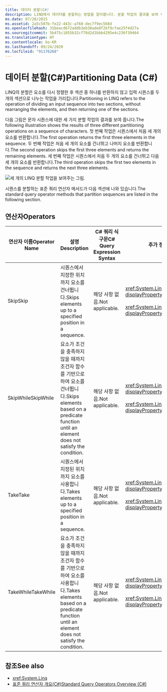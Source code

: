 ```yaml
---
title: 데이터 분할(C#)
description: LINQ에서 데이터를 분할하는 방법을 알아봅니다. 분할 작업의 결과를 보여 주는 그림을 봅니다.
ms.date: 07/20/2015
ms.assetid: 2a5c507b-fe22-443c-a768-dec7f9ec568d
ms.openlocfilehash: 31beacd672addb3eb38ade8f2bf9cfae25f4d27a
ms.sourcegitcommit: 5b475c1855b32cf78d2d1bbb4295e4c236f39464
ms.translationtype: HT
ms.contentlocale: ko-KR
ms.lasthandoff: 09/24/2020
ms.locfileid: "91176268"
---
```

# <a name="partitioning-data-c"></a><span data-ttu-id="d9409-104">데이터 분할(C#)</span><span class="sxs-lookup"><span data-stu-id="d9409-104">Partitioning Data (C#)</span></span>

<span data-ttu-id="d9409-105">LINQ의 분할은 요소를 다시 정렬한 후 섹션 중 하나를 반환하지 않고 입력 시퀀스를 두 개의 섹션으로 나누는 작업을 가리킵니다.</span><span class="sxs-lookup"><span data-stu-id="d9409-105">Partitioning in LINQ refers to the operation of dividing an input sequence into two sections, without rearranging the elements, and then returning one of the sections.</span></span>  
  
 <span data-ttu-id="d9409-106">다음 그림은 문자 시퀀스에 대한 세 가지 분할 작업의 결과를 보여 줍니다.</span><span class="sxs-lookup"><span data-stu-id="d9409-106">The following illustration shows the results of three different partitioning operations on a sequence of characters.</span></span> <span data-ttu-id="d9409-107">첫 번째 작업은 시퀀스에서 처음 세 개의 요소를 반환합니다.</span><span class="sxs-lookup"><span data-stu-id="d9409-107">The first operation returns the first three elements in the sequence.</span></span> <span data-ttu-id="d9409-108">두 번째 작업은 처음 세 개의 요소를 건너뛰고 나머지 요소를 반환합니다.</span><span class="sxs-lookup"><span data-stu-id="d9409-108">The second operation skips the first three elements and returns the remaining elements.</span></span> <span data-ttu-id="d9409-109">세 번째 작업은 시퀀스에서 처음 두 개의 요소를 건너뛰고 다음 세 개의 요소를 반환합니다.</span><span class="sxs-lookup"><span data-stu-id="d9409-109">The third operation skips the first two elements in the sequence and returns the next three elements.</span></span>  
  
 ![세 개의 LINQ 분할 작업을 보여주는 그림.](./media/partitioning-data/linq-partitioning-operations.png)  
  
 <span data-ttu-id="d9409-111">시퀀스를 분할하는 표준 쿼리 연산자 메서드가 다음 섹션에 나와 있습니다.</span><span class="sxs-lookup"><span data-stu-id="d9409-111">The standard query operator methods that partition sequences are listed in the following section.</span></span>  
  
## <a name="operators"></a><span data-ttu-id="d9409-112">연산자</span><span class="sxs-lookup"><span data-stu-id="d9409-112">Operators</span></span>  
  
|<span data-ttu-id="d9409-113">연산자 이름</span><span class="sxs-lookup"><span data-stu-id="d9409-113">Operator Name</span></span>|<span data-ttu-id="d9409-114">설명</span><span class="sxs-lookup"><span data-stu-id="d9409-114">Description</span></span>|<span data-ttu-id="d9409-115">C# 쿼리 식 구문</span><span class="sxs-lookup"><span data-stu-id="d9409-115">C# Query Expression Syntax</span></span>|<span data-ttu-id="d9409-116">추가 정보</span><span class="sxs-lookup"><span data-stu-id="d9409-116">More Information</span></span>|  
|-------------------|-----------------|---------------------------------|----------------------|  
|<span data-ttu-id="d9409-117">Skip</span><span class="sxs-lookup"><span data-stu-id="d9409-117">Skip</span></span>|<span data-ttu-id="d9409-118">시퀀스에서 지정한 위치까지 요소를 건너뜁니다.</span><span class="sxs-lookup"><span data-stu-id="d9409-118">Skips elements up to a specified position in a sequence.</span></span>|<span data-ttu-id="d9409-119">해당 사항 없음.</span><span class="sxs-lookup"><span data-stu-id="d9409-119">Not applicable.</span></span>|<xref:System.Linq.Enumerable.Skip%2A?displayProperty=nameWithType><br /><br /> <xref:System.Linq.Queryable.Skip%2A?displayProperty=nameWithType>|  
|<span data-ttu-id="d9409-120">SkipWhile</span><span class="sxs-lookup"><span data-stu-id="d9409-120">SkipWhile</span></span>|<span data-ttu-id="d9409-121">요소가 조건을 충족하지 않을 때까지 조건자 함수를 기반으로 하여 요소를 건너뜁니다.</span><span class="sxs-lookup"><span data-stu-id="d9409-121">Skips elements based on a predicate function until an element does not satisfy the condition.</span></span>|<span data-ttu-id="d9409-122">해당 사항 없음.</span><span class="sxs-lookup"><span data-stu-id="d9409-122">Not applicable.</span></span>|<xref:System.Linq.Enumerable.SkipWhile%2A?displayProperty=nameWithType><br /><br /> <xref:System.Linq.Queryable.SkipWhile%2A?displayProperty=nameWithType>|  
|<span data-ttu-id="d9409-123">Take</span><span class="sxs-lookup"><span data-stu-id="d9409-123">Take</span></span>|<span data-ttu-id="d9409-124">시퀀스에서 지정된 위치까지 요소를 사용합니다.</span><span class="sxs-lookup"><span data-stu-id="d9409-124">Takes elements up to a specified position in a sequence.</span></span>|<span data-ttu-id="d9409-125">해당 사항 없음.</span><span class="sxs-lookup"><span data-stu-id="d9409-125">Not applicable.</span></span>|<xref:System.Linq.Enumerable.Take%2A?displayProperty=nameWithType><br /><br /> <xref:System.Linq.Queryable.Take%2A?displayProperty=nameWithType>|  
|<span data-ttu-id="d9409-126">TakeWhile</span><span class="sxs-lookup"><span data-stu-id="d9409-126">TakeWhile</span></span>|<span data-ttu-id="d9409-127">요소가 조건을 충족하지 않을 때까지 조건자 함수를 기반으로 하여 요소를 사용합니다.</span><span class="sxs-lookup"><span data-stu-id="d9409-127">Takes elements based on a predicate function until an element does not satisfy the condition.</span></span>|<span data-ttu-id="d9409-128">해당 사항 없음.</span><span class="sxs-lookup"><span data-stu-id="d9409-128">Not applicable.</span></span>|<xref:System.Linq.Enumerable.TakeWhile%2A?displayProperty=nameWithType><br /><br /> <xref:System.Linq.Queryable.TakeWhile%2A?displayProperty=nameWithType>|  
  
## <a name="see-also"></a><span data-ttu-id="d9409-129">참조</span><span class="sxs-lookup"><span data-stu-id="d9409-129">See also</span></span>

- <xref:System.Linq>
- [<span data-ttu-id="d9409-130">표준 쿼리 연산자 개요(C#)</span><span class="sxs-lookup"><span data-stu-id="d9409-130">Standard Query Operators Overview (C#)</span></span>](./standard-query-operators-overview.md)
